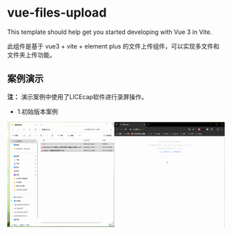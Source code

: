 # vue-files-upload

This template should help get you started developing with Vue 3 in Vite.

此组件是基于 vue3 + vite + element plus 的文件上传组件，可以实现多文件和文件夹上传功能。

## 案例演示
**注：** 演示案例中使用了LICEcap软件进行录屏操作。

* 1.初始版本案例

![演示案例](./demo1.gif)
